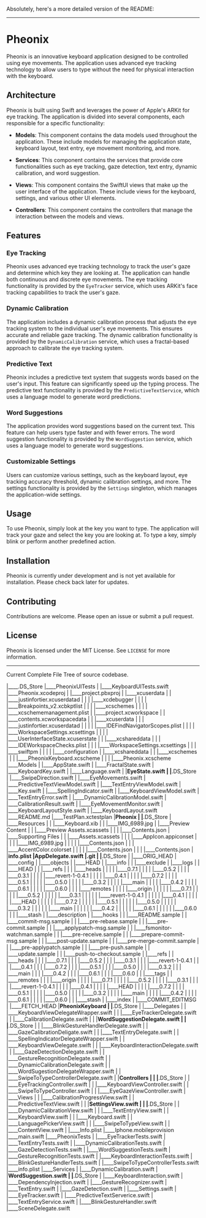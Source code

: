 Absolutely, here's a more detailed version of the README:

---

# Pheonix

Pheonix is an innovative keyboard application designed to be controlled using eye movements. The application uses advanced eye tracking technology to allow users to type without the need for physical interaction with the keyboard.

## Architecture

Pheonix is built using Swift and leverages the power of Apple's ARKit for eye tracking. The application is divided into several components, each responsible for a specific functionality:

- **Models**: This component contains the data models used throughout the application. These include models for managing the application state, keyboard layout, text entry, eye movement monitoring, and more.

- **Services**: This component contains the services that provide core functionalities such as eye tracking, gaze detection, text entry, dynamic calibration, and word suggestion.

- **Views**: This component contains the SwiftUI views that make up the user interface of the application. These include views for the keyboard, settings, and various other UI elements.

- **Controllers**: This component contains the controllers that manage the interaction between the models and views.

## Features

### Eye Tracking

Pheonix uses advanced eye tracking technology to track the user's gaze and determine which key they are looking at. The application can handle both continuous and discrete eye movements. The eye tracking functionality is provided by the `EyeTracker` service, which uses ARKit's face tracking capabilities to track the user's gaze.

### Dynamic Calibration

The application includes a dynamic calibration process that adjusts the eye tracking system to the individual user's eye movements. This ensures accurate and reliable gaze tracking. The dynamic calibration functionality is provided by the `DynamicCalibration` service, which uses a fractal-based approach to calibrate the eye tracking system.

### Predictive Text

Pheonix includes a predictive text system that suggests words based on the user's input. This feature can significantly speed up the typing process. The predictive text functionality is provided by the `PredictiveTextService`, which uses a language model to generate word predictions.

### Word Suggestions

The application provides word suggestions based on the current text. This feature can help users type faster and with fewer errors. The word suggestion functionality is provided by the `WordSuggestion` service, which uses a language model to generate word suggestions.

### Customizable Settings

Users can customize various settings, such as the keyboard layout, eye tracking accuracy threshold, dynamic calibration settings, and more. The settings functionality is provided by the `Settings` singleton, which manages the application-wide settings.

## Usage

To use Pheonix, simply look at the key you want to type. The application will track your gaze and select the key you are looking at. To type a key, simply blink or perform another predefined action.

## Installation

Pheonix is currently under development and is not yet available for installation. Please check back later for updates.

## Contributing

Contributions are welcome. Please open an issue or submit a pull request.

## License

Pheonix is licensed under the MIT License. See `LICENSE` for more information.

---

Current Complete File Tree of source codebase.

|____.DS_Store
|____PheonixUITests
| |____KeyboardUITests.swift
|____Pheonix.xcodeproj
| |____project.pbxproj
| |____xcuserdata
| | |____justinfortier.xcuserdatad
| | | |____xcdebugger
| | | | |____Breakpoints_v2.xcbkptlist
| | | |____xcschemes
| | | | |____xcschememanagement.plist
| |____project.xcworkspace
| | |____contents.xcworkspacedata
| | |____xcuserdata
| | | |____justinfortier.xcuserdatad
| | | | |____IDEFindNavigatorScopes.plist
| | | | |____WorkspaceSettings.xcsettings
| | | | |____UserInterfaceState.xcuserstate
| | |____xcshareddata
| | | |____IDEWorkspaceChecks.plist
| | | |____WorkspaceSettings.xcsettings
| | | |____swiftpm
| | | | |____configuration
| |____xcshareddata
| | |____xcschemes
| | | |____PheonixKeyboard.xcscheme
| | | |____Pheonix.xcscheme
|____Models
| |____AppState.swift
| |____FractalState.swift
| |____KeyboardKey.swift
| |____Language.swift
| |____EyeState.swift
| |____.DS_Store
| |____SwipeDirection.swift
| |____EyeMovements.swift
| |____PredictiveTextViewModel.swift
| |____TextEntryViewModel.swift
| |____Key.swift
| |____SpellingIndicator.swift
| |____KeyboardViewModel.swift
| |____TextEntryError.swift
| |____DynamicCalibrationModel.swift
| |____CalibrationResult.swift
| |____EyeMovementMonitor.swift
| |____KeyboardLayoutStyle.swift
| |____KeyboardLayout.swift
|____README.md
|____TestPlan.xctestplan
|____Pheonix
| |____.DS_Store
| |____Resources
| | |____Keyboard.xib
| | |____IMG_6989.jpg
| |____Preview Content
| | |____Preview Assets.xcassets
| | | |____Contents.json
| |____Supporting Files
| | |____Assets.xcassets
| | | |____AppIcon.appiconset
| | | | |____IMG_6989.jpg
| | | | |____Contents.json
| | | |____AccentColor.colorset
| | | | |____Contents.json
| | | |____Contents.json
| |____info.plist
|____AppDelegate.swift
|____.git
| |____.DS_Store
| |____ORIG_HEAD
| |____config
| |____objects
| |____HEAD
| |____info
| | |____exclude
| |____logs
| | |____HEAD
| | |____refs
| | | |____heads
| | | | |____0.7.1
| | | | |____0.5.2
| | | | |____0.3.1
| | | | |____revert-1-0.4.1
| | | | |____0.4.1
| | | | |____0.7.2
| | | | |____0.5.1
| | | | |____0.5.0
| | | | |____0.3.2
| | | | |____main
| | | | |____0.4.2
| | | | |____0.6.1
| | | | |____0.6.0
| | | |____remotes
| | | | |____origin
| | | | | |____0.7.1
| | | | | |____0.5.2
| | | | | |____0.3.1
| | | | | |____revert-1-0.4.1
| | | | | |____0.4.1
| | | | | |____HEAD
| | | | | |____0.7.2
| | | | | |____0.5.1
| | | | | |____0.5.0
| | | | | |____0.3.2
| | | | | |____main
| | | | | |____0.4.2
| | | | | |____0.6.1
| | | | | |____0.6.0
| | | |____stash
| |____description
| |____hooks
| | |____README.sample
| | |____commit-msg.sample
| | |____pre-rebase.sample
| | |____pre-commit.sample
| | |____applypatch-msg.sample
| | |____fsmonitor-watchman.sample
| | |____pre-receive.sample
| | |____prepare-commit-msg.sample
| | |____post-update.sample
| | |____pre-merge-commit.sample
| | |____pre-applypatch.sample
| | |____pre-push.sample
| | |____update.sample
| | |____push-to-checkout.sample
| |____refs
| | |____heads
| | | |____0.7.1
| | | |____0.5.2
| | | |____0.3.1
| | | |____revert-1-0.4.1
| | | |____0.4.1
| | | |____0.7.2
| | | |____0.5.1
| | | |____0.5.0
| | | |____0.3.2
| | | |____main
| | | |____0.4.2
| | | |____0.6.1
| | | |____0.6.0
| | |____tags
| | |____remotes
| | | |____origin
| | | | |____0.7.1
| | | | |____0.5.2
| | | | |____0.3.1
| | | | |____revert-1-0.4.1
| | | | |____0.4.1
| | | | |____HEAD
| | | | |____0.7.2
| | | | |____0.5.1
| | | | |____0.5.0
| | | | |____0.3.2
| | | | |____main
| | | | |____0.4.2
| | | | |____0.6.1
| | | | |____0.6.0
| | |____stash
| |____index
| |____COMMIT_EDITMSG
| |____FETCH_HEAD
|____PheonixKeyboard
| |____.DS_Store
| |____Delegates
| | |____KeyboardViewDelegateWrapper.swift
| | |____EyeTrackerDelegate.swift
| | |____CalibrationDelegate.swift
| | |____WordSuggestionDelegate.swift
| | |____.DS_Store
| | |____BlinkGestureHandlerDelegate.swift
| | |____GazeCalibrationDeligate.swift
| | |____TextEntryDelegate.swift
| | |____SpellingIndicatorDelegateWrapper.swift
| | |____KeyboardViewDelegate.swift
| | |____KeyboardInteractionDelegate.swift
| | |____GazeDetectionDelegate.swift
| | |____GestureRecognitionDelegate.swift
| | |____DynamicCalibrationDelegate.swift
| | |____WordSugestionDelegateWrapper.swift
| | |____SwipeToTypeControllerDelegate.swift
| |____Controllers
| | |____.DS_Store
| | |____EyeTrackingController.swift
| | |____KeyboardViewController.swift
| | |____SwipeToTypeController.swift
| | |____EyeGazeViewController.swift
| |____Views
| | |____CalibrationProgressView.swift
| | |____PredictiveTextView.swift
| | |____SettingsView.swift
| | |____.DS_Store
| | |____DynamicCalibrationView.swift
| | |____TextEntryView.swift
| | |____KeyboardView.swift
| | |____Keyboard.swift
| | |____LanguagePickerView.swift
| | |____SwipeToTypeView.swift
| | |____ContentView.swift
| |____Info.plist
|____Iphone.mobileprovision
|____main.swift
|____PheonixTests
| |____EyeTrackerTests.swift
| |____TextEntryTests.swift
| |____DynamicCalibrationTests.swift
| |____GazeDetectionTests.swift
| |____WordSuggestionTests.swift
| |____GestureRecognitionTests.swift
| |____KeyboardInteractionTests.swift
| |____BlinkGestureHandlerTests.swift
| |____SwipeToTypeControllerTests.swift
|____info.plist
|____Services
| |____DynamicCalibration.swift
| |____WordSuggestion.swift
| |____.DS_Store
| |____KeyboardInteraction.swift
| |____DependencyInjection.swift
| |____GestureRecognizer.swift
| |____TextEntry.swift
| |____GazeDetection.swift
| |____Settings.swift
| |____EyeTracker.swift
| |____PredictiveTextServerice.swift
| |____TextEntryService.swift
| |____BlinkGestureHandler.swift
|____SceneDelegate.swift

